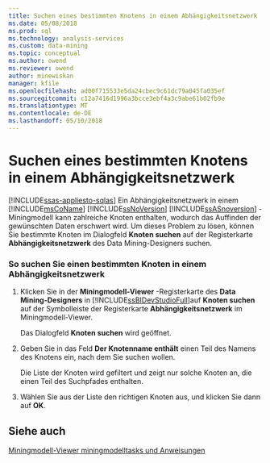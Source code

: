 ```yaml
---
title: Suchen eines bestimmten Knotens in einem Abhängigkeitsnetzwerk | Microsoft Docs
ms.date: 05/08/2018
ms.prod: sql
ms.technology: analysis-services
ms.custom: data-mining
ms.topic: conceptual
ms.author: owend
ms.reviewer: owend
author: minewiskan
manager: kfile
ms.openlocfilehash: ad00f715533e5da24cbec9c61dc79a045fa035ef
ms.sourcegitcommit: c12a7416d1996a3bcce3ebf4a3c9abe61b02fb9e
ms.translationtype: MT
ms.contentlocale: de-DE
ms.lasthandoff: 05/10/2018
---
```

# <a name="find-a-specific-node-in-a-dependency-network"></a>Suchen eines bestimmten Knotens in einem Abhängigkeitsnetzwerk
[!INCLUDE[ssas-appliesto-sqlas](../../includes/ssas-appliesto-sqlas.md)]
  Ein Abhängigkeitsnetzwerk in einem [!INCLUDE[msCoName](../../includes/msconame-md.md)] [!INCLUDE[ssNoVersion](../../includes/ssnoversion-md.md)] [!INCLUDE[ssASnoversion](../../includes/ssasnoversion-md.md)] -Miningmodell kann zahlreiche Knoten enthalten, wodurch das Auffinden der gewünschten Daten erschwert wird. Um dieses Problem zu lösen, können Sie bestimmte Knoten im Dialogfeld **Knoten suchen** auf der Registerkarte **Abhängigkeitsnetzwerk** des Data Mining-Designers suchen.  
  
### <a name="to-find-a-specific-node-in-a-dependency-network"></a>So suchen Sie einen bestimmten Knoten in einem Abhängigkeitsnetzwerk  
  
1.  Klicken Sie in der **Miningmodell-Viewer** -Registerkarte des **Data Mining-Designers** in [!INCLUDE[ssBIDevStudioFull](../../includes/ssbidevstudiofull-md.md)]auf **Knoten suchen** auf der Symbolleiste der Registerkarte **Abhängigkeitsnetzwerk** im Miningmodell-Viewer.  
  
     Das Dialogfeld **Knoten suchen** wird geöffnet.  
  
2.  Geben Sie in das Feld **Der Knotenname enthält** einen Teil des Namens des Knotens ein, nach dem Sie suchen wollen.  
  
     Die Liste der Knoten wird gefiltert und zeigt nur solche Knoten an, die einen Teil des Suchpfades enthalten.  
  
3.  Wählen Sie aus der Liste den richtigen Knoten aus, und klicken Sie dann auf **OK**.  
  
## <a name="see-also"></a>Siehe auch  
 [Miningmodell-Viewer miningmodelltasks und Anweisungen](../../analysis-services/data-mining/mining-model-viewer-tasks-and-how-tos.md)  
  
  
